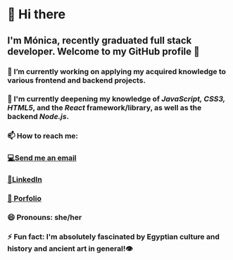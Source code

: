 
                         
# 👋 Hi there 
 
## I'm Mónica, recently graduated full stack developer. Welcome to my GitHub profile 🚀


### 🔭 I’m currently working on applying my acquired knowledge to various frontend and backend projects.


### 🌱 I'm currently deepening my knowledge of ***JavaScript, CSS3, HTML5***, and the ***React*** framework/library, as well as the backend ***Node.js***.

   

### **📫 How to reach me:**


  ### [💻Send me an email](mailto:moirivilla@gmail.com)
    
  ### [🔎LinkedIn](https://www.linkedin.com/in/monica-irimia/)

  ### [📓 Porfolio](https://portfolio-monica.vercel.app/)
 
  
### 😄 Pronouns: she/her


### ⚡ Fun fact:  I'm absolutely fascinated by Egyptian culture and history and ancient art in general!👁

